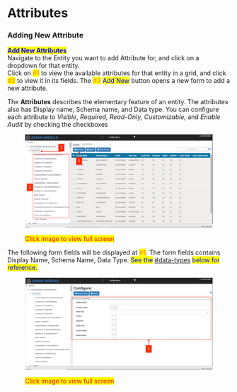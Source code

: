 # Attributes

### Adding New Attribute

<mark style="color:blue;">**Add New Attributes**</mark>\
Navigate to the Entity you want to add Attribute for, and click on a dropdown for that entity. \
Click on <mark style="color:orange;">**#1**</mark> to view the available attributes for that entity in a grid, and click <mark style="color:orange;">**#2**</mark> to view it in its fields. The <mark style="color:orange;">**#3**</mark> <mark style="color:blue;">Add New</mark> button opens a new form to add a new attribute.

The **Attributes** describes the elementary feature of an entity. The attributes also has  Display name, Schema name, and Data type. You can configure each attribute to _Visible_, _Required, Read-Only, Customizable,_ and _Enable Audit_ by checking the checkboxes

<figure><img src="../../../.gitbook/assets/Untitled design 24.png" alt=""><figcaption><p><mark style="color:red;">Click image to view full screen</mark></p></figcaption></figure>

The following form fields will be displayed at <mark style="color:orange;">**#1**</mark>. The form fields contains Display Name, Schema Name, Data Type. <mark style="color:blue;">See the</mark> [#data-types](attributes.md#data-types "mention") <mark style="color:blue;">below for reference.</mark>

<figure><img src="../../../.gitbook/assets/Untitled design 27.png" alt=""><figcaption><p><mark style="color:red;">Click image to view full screen</mark></p></figcaption></figure>

